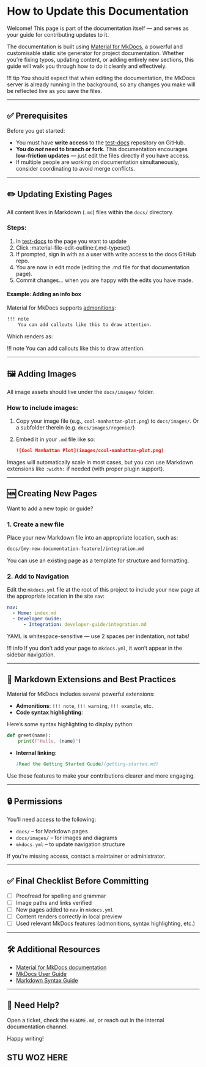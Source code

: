 
# How to Update this Documentation

Welcome! This page is part of the documentation itself — and serves as your guide for contributing updates to it.

The documentation is built using [Material for MkDocs](https://squidfunk.github.io/mkdocs-material/), a powerful and customisable static site generator for project documentation. Whether you’re fixing typos, updating content, or adding entirely new sections, this guide will walk you through how to do it cleanly and effectively.

!!! tip
    You should expect that when editing the documentation, the MkDocs server is already running in the background, so any changes you make will be reflected live as you save the files.

---

## ✅ Prerequisites

Before you get started:

- You must have **write access** to the [test-docs](https://github.com/genes-and-health/test-docs) repository on GitHub.
- **You do _not_ need to branch or fork**. This documentation encourages **low-friction updates** — just edit the files directly if you have access.
- If multiple people are working on documentation simultaneously, consider coordinating to avoid merge conflicts.

---

## ✏️ Updating Existing Pages

All content lives in Markdown (`.md`) files within the `docs/` directory.

### Steps:

1. In [test-docs](https://genes-and-health.github.io/test-docs) to the page you want to update
2. Click :material-file-edit-outline:{.md-typeset}
3. If prompted, sign in with as a user with write access to the docs GitHub repo.
4. You are now in edit mode (editing the .md file for that documentation page).
5. Commit changes… when you are happy with the edits you have made.

<!--
1. Open the relevant Markdown file inside `docs/` (or a subdirectory).
2. Edit the content using any text editor (e.g., VS Code).
3. Save your changes — the MkDocs live server will reload automatically.
4. Check formatting and visual layout locally.
5. Commit when you're happy with the result.
-->

#### Example: Adding an info box

Material for MkDocs supports [admonitions](https://squidfunk.github.io/mkdocs-material/reference/admonitions/):

```markdown
!!! note
    You can add callouts like this to draw attention.
```

Which renders as:

!!! note
    You can add callouts like this to draw attention.

---

## 🖼️ Adding Images

All image assets should live under the `docs/images/` folder.

### How to include images:

1. Copy your image file (e.g., `cool-manhattan-plot.png`) to `docs/images/`. Or a subfolder therein (e.g. `docs/images/regenie/`)
2. Embed it in your `.md` file like so:

   ```markdown
   ![Cool Manhattan Plot](images/cool-manhattan-plot.png)
   ```

Images will automatically scale in most cases, but you can use Markdown extensions like `:width:` if needed (with proper plugin support).

---

## 🆕 Creating New Pages

Want to add a new topic or guide?

### 1. Create a new file

Place your new Markdown file into an appropriate location, such as:

```bash
docs/[my-new-documentation-feature]/integration.md
```

You can use an existing page as a template for structure and formatting.

### 2. Add to Navigation

Edit the `mkdocs.yml` file at the root of this project to include your new page at the appropriate location in the site `nav`:

```yaml
nav:
  - Home: index.md
  - Developer Guide:
      - Integration: developer-guide/integration.md
```

YAML is whitespace-sensitive — use 2 spaces per indentation, not tabs!

!!! info
    If you don’t add your page to `mkdocs.yml`, it won’t appear in the sidebar navigation.

---

## 🧩 Markdown Extensions and Best Practices

Material for MkDocs includes several powerful extensions:

- **Admonitions**: `!!! note`, `!!! warning`, `!!! example`, etc.
- **Code syntax highlighting**:

Here’s some syntax highlighting to display python:
  ```python
  def greet(name):
      print(f"Hello, {name}")
  ```
- **Internal linking**:
  ```markdown
  [Read the Getting Started Guide](getting-started.md)
  ```

Use these features to make your contributions clearer and more engaging.

---

## 🔒 Permissions

You’ll need access to the following:

- `docs/` – for Markdown pages
- `docs/images/` – for images and diagrams
- `mkdocs.yml` – to update navigation structure

If you're missing access, contact a maintainer or administrator.

---

## ✅ Final Checklist Before Committing

- [ ] Proofread for spelling and grammar
- [ ] Image paths and links verified
- [ ] New pages added to `nav` in `mkdocs.yml`
- [ ] Content renders correctly in local preview
- [ ] Used relevant MkDocs features (admonitions, syntax highlighting, etc.)

---

## 🛠️ Additional Resources

- [Material for MkDocs documentation](https://squidfunk.github.io/mkdocs-material/)
- [MkDocs User Guide](https://www.mkdocs.org/user-guide/)
- [Markdown Syntax Guide](https://www.markdownguide.org/basic-syntax/)

---

## 🧵 Need Help?

Open a ticket, check the `README.md`, or reach out in the internal documentation channel.

Happy writing!

## STU WOZ HERE

